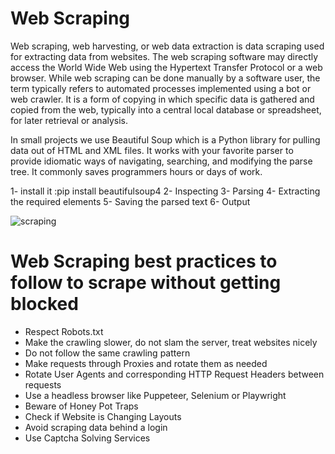# Web Scraping
Web scraping, web harvesting, or web data extraction is data scraping used for extracting data from websites. The web scraping software may directly access the World Wide Web using the Hypertext Transfer Protocol or a web browser. While web scraping can be done manually by a software user, the term typically refers to automated processes implemented using a bot or web crawler. It is a form of copying in which specific data is gathered and copied from the web, typically into a central local database or spreadsheet, for later retrieval or analysis.

In small projects we use Beautiful Soup which  is a Python library for pulling data out of HTML and XML files. It works with your favorite parser to provide idiomatic ways of navigating, searching, and modifying the parse tree. It commonly saves programmers hours or days of work.

1- install it :pip install beautifulsoup4
2- Inspecting
3- Parsing
4- Extracting the required elements
5- Saving the parsed text
6- Output

![scraping](https://miro.medium.com/max/2000/1*Q4bKuXb14iPN-Gjw3VxIPg.png)


# Web Scraping best practices to follow to scrape without getting blocked

* Respect Robots.txt
* Make the crawling slower, do not slam the server, treat websites nicely
* Do not follow the same crawling pattern
* Make requests through Proxies and rotate them as needed
* Rotate User Agents and corresponding HTTP Request Headers between requests
* Use a headless browser like Puppeteer, Selenium or Playwright
* Beware of Honey Pot Traps
* Check if Website is Changing Layouts
* Avoid scraping data behind a login
* Use Captcha Solving Services